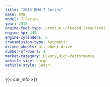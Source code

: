 ```yaml
---
title: "2015 BMW 7 Series"
make: BMW
model: 7 Series
year: 2015
engine-fuel-type: premium unleaded (required)
engine-hp: 445
engine-cylinders: 8
transmission-type: Automatic
driven-wheels: all wheel drive
number-of-doors: 4
market-category: Luxury,High-Performance
vehicle-size: Large
vehicle-style: Sedan
---
```


{{< car_info >}}
